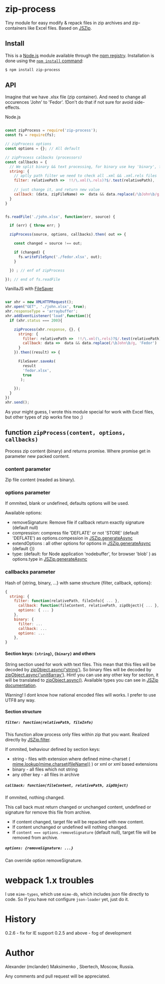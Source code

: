 # zip-process

Tiny module for easy modify & repack files in zip archives and zip-containers like Excel files.
Based on [JSZip](https://stuk.github.io/jszip/).

## Install

This is a [Node.js](https://nodejs.org/en/) module available through the
[npm registry](https://www.npmjs.com/). Installation is done using the
[`npm install` command](https://docs.npmjs.com/getting-started/installing-npm-packages-locally):

```sh
$ npm install zip-process
```

## API

Imagine that we have .xlsx file (zip container). And need to change all occurences 'John' to 'Fedor'. 
!Don't do that if not sure for avoid side-effects.

Node.js
```js

const zipProcess = require('zip-process');
const fs = require(fs);

// zipProcess options
const options = {}; // All default

// zipProcess calbacks (processors)
const callbacks = {	
  // We split binary && text processing, for binary use key 'binary', for text files 'string'
  string: { 
    // aplly path filter we need to check all .xml && .xml.rels files
    filter: relativePath =>  !!/\.xml(\.rels)?$/.test(relativePath),
			
    // just change it, and return new value
    callback: (data, zipFileName) =>  data && data.replace(/\bJohn\b/g, 'Fedor')
  }
}


fs.readFile('./john.xlsx', function(err, source) {

  if (err) { throw err; }

  zipProcess(source, options, callbacks).then( out => {

    const changed = source !== out;

    if (changed) {
      fs.writeFileSync('./fedor.xlsx', out);
    }

  }) ; // enf of zipProcess

}); // end of fs.readFile

```

VanillaJS with [FileSaver](https://github.com/eligrey/FileSaver.js/)
``` js

var xhr = new XMLHTTPRequest();
xhr.open("GET", './john.xlsx', true);
xhr.responseType = 'arraybuffer';
xhr.addEventListener('load',function(){
  if (xhr.status === 200){

    zipProcess(xhr.response, {}, {
      string: {
        filter: relativePath =>  !!/\.xml(\.rels)?$/.test(relativePath),
        callback: data =>  data && data.replace(/\bJohn\b/g, 'Fedor')
      }
    }).then((result) => {

      FileSaver.saveAs(
        result 
        'fedor.xlsx',
        true
       );

    });
  }
})
xhr.send();
```

As your might guess, I wrote this module special for work with Excel files, but other types of zip works fine too ;)


## function `zipProcess(content, options, callbacks)`

Process zip content (binary) and returns promise. Where promise get in parameter new packed content. 

### content parameter

Zip file content (readed as binary).

### options parameter

If ommited, blank or undefined, defaults options will be used.

Awailable options:
* removeSignature: Remove file if callback return exactly signature (default null)
* compression: compress file 'DEFLATE' or not 'STORE' (default 'DEFLATE') as options.compession in [JSZip.generateAsync](https://stuk.github.io/jszip/documentation/api_jszip/generate_async.html)
* extendOptions : all other options for options in [JSZip.generateAsync](https://stuk.github.io/jszip/documentation/api_jszip/generate_async.html) (default {})
* type: (default: for Node application 'nodebuffer', for browser 'blob' ) as options.type in [JSZip.generateAsync](https://stuk.github.io/jszip/documentation/api_jszip/generate_async.html)

### callbacks parameter

Hash of {string, binary, ...} with same structure {filter, callback, options}:

``` js
{
  string: {
    filter: function(relativePath, fileInfo){ ... },
      callback: function(fileContent, relativePath, zipObject){ ... },
      options: { ... }
    },
    binary: {
      filter: ...
      callback: ...
      options: ...
    },
}
```


#### Section keys: `{string}`, `{binary}` and others

String section used for work with text files. This mean that this files will be decoded 
by [zipObject.async('string')](https://stuk.github.io/jszip/documentation/api_zipobject/async.html). So binary 
files will be decoded by [zipObject.async('unit8array')](https://stuk.github.io/jszip/documentation/api_zipobject/async.html). Hint! you can use any other key for section, it will be translated to [zipObject.async(<my section key>)](https://stuk.github.io/jszip/documentation/api_zipobject/async.html). Available types you can see in [JSZip documentation](https://stuk.github.io/jszip/documentation/api_zipobject/async.html).

Warning! I dont know how national encoded files will works. I prefer to use UTF8 any way. 

#### Section structure

##### `filter: function(relativePath, fileInfo)`

This function allow process only files within zip that you want. Realized directly by [JSZip.filter](https://stuk.github.io/jszip/documentation/api_jszip/filter.html).

If ommited, behaviour defined by section keys:
* string - files with extension where defined mime-charset ( [mime.lookup(mime.charset(fileName))](https://www.npmjs.com/package/mime-types) ) or xml or xml based extensions
* binary - all files which not string
* any other key - all files in archive

##### `callback: function(fileContent, relativePath, zipObject)`

If ommited, nothing changed.

This call back must return changed or unchanged content, undefined or signature for remove this file from archive. 
* If content changed, target file will be repacked with new content. 
* If content unchanged or undefined will nothing changed.
* If `content === options.removeSignature` (default null), target file will be removed from archive.

##### `options: {removeSignature: ...}`

Can override option removeSignature.

# webpack 1.x troubles

I use `mime-types`, which use `mime-db`, which includes json file directly to code. So If you have not
configure `json-loader` yet, just do it. 

# History
0.2.6 - fix for IE support
0.2.5 and above - fog of development

# Author

Alexander (mclander) Maksimenko , Sbertech, Moscow, Russia. 

Any comments and pull request will be appreciated.